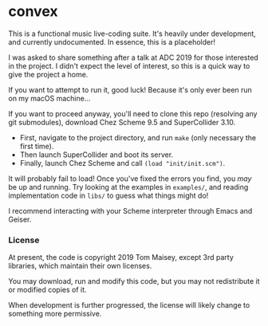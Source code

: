 # convex

This is a functional music live-coding suite. It's heavily under development, and currently undocumented. 
In essence, this is a placeholder! 

I was asked to share something after a talk at ADC 2019 for those interested in the project. 
I didn't expect the level of interest, so this is a quick way to give the project a home.

If you want to attempt to run it, good luck! Because it's only ever been run on my macOS machine...

If you want to proceed anyway, you'll need to clone this repo (resolving any git submodules), download Chez Scheme 9.5 and SuperCollider 3.10.

- First, navigate to the project directory, and run `make` (only necessary the first time).
- Then launch SuperCollider and boot its server.
- Finally, launch Chez Scheme and call `(load "init/init.scm")`.

It will probably fail to load! 
Once you've fixed the errors you find, you _may_ be up and running.
Try looking at the examples in `examples/`, and reading implementation code in `libs/` to guess what things might do!

I recommend interacting with your Scheme interpreter through Emacs and Geiser.

### License

At present, the code is copyright 2019 Tom Maisey, except 3rd party libraries, which maintain their own licenses.

You may download, run and modify this code, but you may not redistribute it or modified copies of it.

When development is further progressed, the license will likely change to something more permissive.
